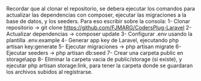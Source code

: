 Recordar que al clonar el repositorio, se debera ejecutar los comandos para actualizar las dependencias con composer, ejecutar las migraciones a la base de datos, y 
los seeders. Para eso escribir sobre la consola:
                                               1- Clonar repositorio -> git clone https://github.com/FJMARG/CodersPlug-Laravel
                                               2- Actualizar dependencias -> composer update
					       3- Configurar .env usando la plantilla .env.example
					       4- Generar app key de Laravel, ejecutando php artisan key:generate
                                               5- Ejecutar migraciones -> php artisan migrate
                                               6- Ejecutar seeders -> php artisan db:seed
					       7- Crear una carpeta public en storage\app
                                               8- Eliminar la carpeta vacia de public/storage (si existe), y ejecutar php artisan storage:link, para tener la carpeta donde se 
guardaran los archivos subidos al registrarse. 